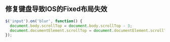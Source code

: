 ## 修复键盘导致IOS的Fixed布局失效

```js
$('input').on('blur', function() {
  document.body.scrollTop = document.body.scrollTop - 3;
  document.documentElement.scrollTop = document.documentElement.scrollTop - 3;
});
```
